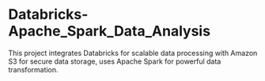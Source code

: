 # Databricks-Apache_Spark_Data_Analysis
This project integrates Databricks for scalable data processing with Amazon S3 for secure data storage, uses Apache Spark for powerful data transformation.
